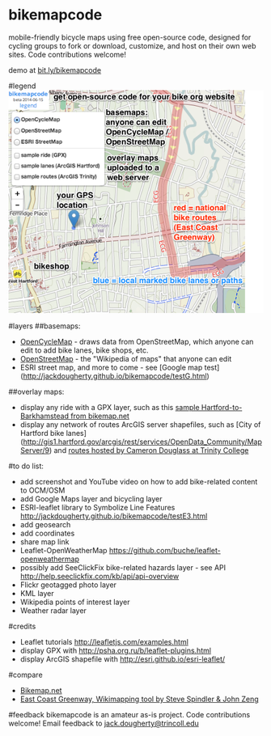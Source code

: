 bikemapcode
===========

mobile-friendly bicycle maps using free open-source code, designed for cycling groups to fork or download, customize, and host on their own web sites. Code contributions welcome!

demo at [bit.ly/bikemapcode](http://jackdougherty.github.io/bikemapcode)

#legend
![legend](https://raw.githubusercontent.com/JackDougherty/bikemapcode/master/images/legend.png "legend")

#layers
##basemaps:
- [OpenCycleMap](http://www.opencyclemap.org/) - draws data from OpenStreetMap, which anyone can edit to add bike lanes, bike shops, etc.
- [OpenStreetMap](http://www.openstreetmap.org/) - the "Wikipedia of maps" that anyone can edit
- ESRI street map, and more to come - see [Google map test] (http://jackdougherty.github.io/bikemapcode/testG.html)

##overlay maps:
- display any ride with a GPX layer, such as this [sample Hartford-to-Barkhamstead from bikemap.net](http://www.bikemap.net/en/route/545627-hilly-loop-from-hartford-to-barkhamsted-reservoir)
- display any network of routes ArcGIS server shapefiles, such as [City of Hartford bike lanes] (http://gis1.hartford.gov/arcgis/rest/services/OpenData_Community/MapServer/9) and [routes hosted by Cameron Douglass at Trinity College](http://services1.arcgis.com/5rblLCKLgS4Td60j/ArcGIS/rest/services/04212014online/FeatureServer)

#to do list:
- add screenshot and YouTube video on how to add bike-related content to OCM/OSM
- add Google Maps layer and bicycling layer
- ESRI-leaflet library to Symbolize Line Features http://jackdougherty.github.io/bikemapcode/testE3.html
- add geosearch
- add coordinates
- share map link
- Leaflet-OpenWeatherMap https://github.com/buche/leaflet-openweathermap
- possibly add SeeClickFix bike-related hazards layer - see API http://help.seeclickfix.com/kb/api/api-overview
- Flickr geotagged photo layer
- KML layer
- Wikipedia points of interest layer
- Weather radar layer

#credits
- Leaflet tutorials http://leafletjs.com/examples.html
- display GPX with http://psha.org.ru/b/leaflet-plugins.html
- display ArcGIS shapefile with http://esri.github.io/esri-leaflet/

#compare
- [Bikemap.net](http://bikemap.net/en)
- [East Coast Greenway, Wikimapping tool by Steve Spindler & John Zeng](http://map.greenway.org/)

#feedback
bikemapcode is an amateur as-is project. Code contributions welcome! Email feedback to jack.dougherty@trincoll.edu
